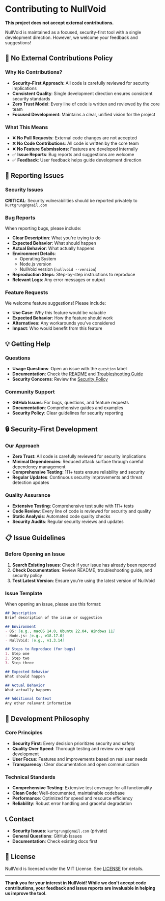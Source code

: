 # Contributing to NullVoid

**This project does not accept external contributions.**

NullVoid is maintained as a focused, security-first tool with a single development direction. However, we welcome your feedback and suggestions!

## 🚫 **No External Contributions Policy**

### Why No Contributions?
- **Security-First Approach**: All code is carefully reviewed for security implications
- **Consistent Quality**: Single development direction ensures consistent security standards
- **Zero Trust Model**: Every line of code is written and reviewed by the core team
- **Focused Development**: Maintains a clear, unified vision for the project

### What This Means
- ❌ **No Pull Requests**: External code changes are not accepted
- ❌ **No Code Contributions**: All code is written by the core team
- ❌ **No Feature Submissions**: Features are developed internally
- ✅ **Issue Reports**: Bug reports and suggestions are welcome
- ✅ **Feedback**: User feedback helps guide development direction

## 🐛 **Reporting Issues**

### Security Issues
**CRITICAL**: Security vulnerabilities should be reported privately to `kurtgrung@gmail.com`

### Bug Reports
When reporting bugs, please include:
- **Clear Description**: What you're trying to do
- **Expected Behavior**: What should happen
- **Actual Behavior**: What actually happens
- **Environment Details**:
  - Operating System
  - Node.js version
  - NullVoid version (`nullvoid --version`)
- **Reproduction Steps**: Step-by-step instructions to reproduce
- **Relevant Logs**: Any error messages or output

### Feature Requests
We welcome feature suggestions! Please include:
- **Use Case**: Why this feature would be valuable
- **Expected Behavior**: How the feature should work
- **Alternatives**: Any workarounds you've considered
- **Impact**: Who would benefit from this feature

## 💡 **Getting Help**

### Questions
- **Usage Questions**: Open an issue with the `question` label
- **Documentation**: Check the [README](README.md) and [Troubleshooting Guide](TROUBLESHOOTING.md)
- **Security Concerns**: Review the [Security Policy](SECURITY.md)

### Community Support
- **GitHub Issues**: For bugs, questions, and feature requests
- **Documentation**: Comprehensive guides and examples
- **Security Policy**: Clear guidelines for security reporting

## 🔒 **Security-First Development**

### Our Approach
- **Zero Trust**: All code is carefully reviewed for security implications
- **Minimal Dependencies**: Reduced attack surface through careful dependency management
- **Comprehensive Testing**: 111+ tests ensure reliability and security
- **Regular Updates**: Continuous security improvements and threat detection updates

### Quality Assurance
- **Extensive Testing**: Comprehensive test suite with 111+ tests
- **Code Review**: Every line of code is reviewed for security and quality
- **Static Analysis**: Automated code quality checks
- **Security Audits**: Regular security reviews and updates

## 📋 **Issue Guidelines**

### Before Opening an Issue
1. **Search Existing Issues**: Check if your issue has already been reported
2. **Check Documentation**: Review README, troubleshooting guide, and security policy
3. **Test Latest Version**: Ensure you're using the latest version of NullVoid

### Issue Template
When opening an issue, please use this format:

```markdown
## Description
Brief description of the issue or suggestion

## Environment
- OS: [e.g., macOS 14.0, Ubuntu 22.04, Windows 11]
- Node.js: [e.g., v18.17.0]
- NullVoid: [e.g., v1.3.14]

## Steps to Reproduce (for bugs)
1. Step one
2. Step two
3. Step three

## Expected Behavior
What should happen

## Actual Behavior
What actually happens

## Additional Context
Any other relevant information
```

## 🎯 **Development Philosophy**

### Core Principles
- **Security First**: Every decision prioritizes security and safety
- **Quality Over Speed**: Thorough testing and review over rapid development
- **User Focus**: Features and improvements based on real user needs
- **Transparency**: Clear documentation and open communication

### Technical Standards
- **Comprehensive Testing**: Extensive test coverage for all functionality
- **Clean Code**: Well-documented, maintainable codebase
- **Performance**: Optimized for speed and resource efficiency
- **Reliability**: Robust error handling and graceful degradation

## 📞 **Contact**

- **Security Issues**: `kurtgrung@gmail.com` (private)
- **General Questions**: GitHub Issues
- **Documentation**: Check existing docs first

## 📄 **License**

NullVoid is licensed under the MIT License. See [LICENSE](LICENSE) for details.

---

**Thank you for your interest in NullVoid! While we don't accept code contributions, your feedback and issue reports are invaluable in helping us improve the tool.**
